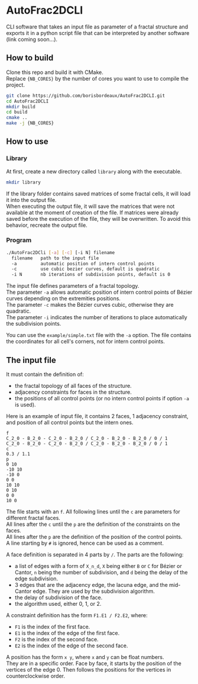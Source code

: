 # AutoFrac2DCLI

CLI software that takes an input file as parameter of a fractal structure and exports it in a python script file that can be interpreted by another software (link coming soon...).

## How to build

Clone this repo and build it with CMake.  
Replace `{NB_CORES}` by the number of cores you want to use to compile the project.

```bash
git clone https://github.com/borisbordeaux/AutoFrac2DCLI.git
cd AutoFrac2DCLI
mkdir build
cd build
cmake ..
make -j {NB_CORES}
```

## How to use

### Library

At first, create a new directory called `library` along with the executable.  
```bash
mkdir library
```
If the library folder contains saved matrices of some fractal cells, it will load it into the output file.  
When executing the output file, it will save the matrices that were not available at the moment of creation of the file.
If matrices were already saved before the execution of the file, they will be overwritten.
To avoid this behavior, recreate the output file.

### Program

```bash
./AutoFrac2DCli [-a] [-c] [-i N] filename
  filename   path to the input file
  -a         automatic position of intern control points
  -c         use cubic bezier curves, default is quadratic
  -i N       nb iterations of subdivision points, default is 0
```

The input file defines parameters of a fractal topology.  
The parameter `-a` allows automatic position of intern control points of Bézier curves depending on the extremities positions.  
The parameter `-c` makes the Bézier curves cubic, otherwise they are quadratic.  
The parameter `-i` indicates the number of iterations to place automatically the subdivision points.

You can use the `example/simple.txt` file with the `-a` option. The file contains the coordinates for all cell's corners, not for intern control points.

## The input file

It must contain the definition of:

- the fractal topology of all faces of the structure.
- adjacency constraints for faces in the structure.
- the positions of all control points (or no intern control points if option `-a` is used).

Here is an example of input file, it contains 2 faces, 1 adjacency constraint, and position of all control points but the intern ones.

```text
f
C_2_0 - B_2_0 - C_2_0 - B_2_0 / C_2_0 - B_2_0 - B_2_0 / 0 / 1
C_2_0 - B_2_0 - C_2_0 - B_2_0 / C_2_0 - B_2_0 - B_2_0 / 0 / 1
c
0.3 / 1.1
p
0 10
-10 10
-10 0
0 0
10 10
0 10
0 0
10 0
```

The file starts with an `f`. All following lines until the `c` are parameters for different fractal faces.  
All lines after the `c` until the `p` are the definition of the constraints on the faces.  
All lines after the `p` are the definition of the position of the control points.  
A line starting by `#` is ignored, hence can be used as a comment.

A face definition is separated in 4 parts by ` / `. The parts are the following:

- a list of edges with a form of `X_n_d`, `X` being either `B` or `C` for Bézier or Cantor, `n` being the number of subdivision, and `d` being the delay of the edge subdivision.
- 3 edges that are the adjacency edge, the lacuna edge, and the mid-Cantor edge. They are used by the subdivision algorithm.
- the delay of subdivision of the face.
- the algorithm used, either 0, 1, or 2.

A constraint definition has the form `F1.E1 / F2.E2`, where:

- `F1` is the index of the first face.
- `E1` is the index of the edge of the first face.
- `F2` is the index of the second face.
- `E2` is the index of the edge of the second face. 

A position has the form `x y`, where `x` and `y` can be float numbers.  
They are in a specific order. Face by face, it starts by the position of the vertices of the edge 0. Then follows the positions for the vertices in counterclockwise order.
